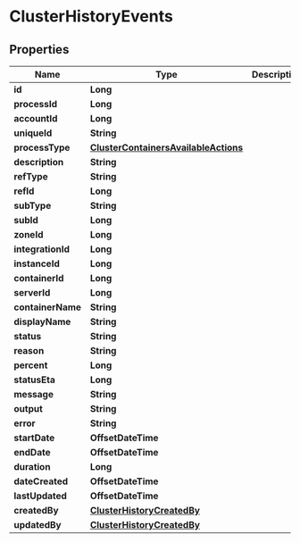 

# ClusterHistoryEvents

## Properties

Name | Type | Description | Notes
------------ | ------------- | ------------- | -------------
**id** | **Long** |  |  [optional]
**processId** | **Long** |  |  [optional]
**accountId** | **Long** |  |  [optional]
**uniqueId** | **String** |  |  [optional]
**processType** | [**ClusterContainersAvailableActions**](ClusterContainersAvailableActions.md) |  |  [optional]
**description** | **String** |  |  [optional]
**refType** | **String** |  |  [optional]
**refId** | **Long** |  |  [optional]
**subType** | **String** |  |  [optional]
**subId** | **Long** |  |  [optional]
**zoneId** | **Long** |  |  [optional]
**integrationId** | **Long** |  |  [optional]
**instanceId** | **Long** |  |  [optional]
**containerId** | **Long** |  |  [optional]
**serverId** | **Long** |  |  [optional]
**containerName** | **String** |  |  [optional]
**displayName** | **String** |  |  [optional]
**status** | **String** |  |  [optional]
**reason** | **String** |  |  [optional]
**percent** | **Long** |  |  [optional]
**statusEta** | **Long** |  |  [optional]
**message** | **String** |  |  [optional]
**output** | **String** |  |  [optional]
**error** | **String** |  |  [optional]
**startDate** | **OffsetDateTime** |  |  [optional]
**endDate** | **OffsetDateTime** |  |  [optional]
**duration** | **Long** |  |  [optional]
**dateCreated** | **OffsetDateTime** |  |  [optional]
**lastUpdated** | **OffsetDateTime** |  |  [optional]
**createdBy** | [**ClusterHistoryCreatedBy**](ClusterHistoryCreatedBy.md) |  |  [optional]
**updatedBy** | [**ClusterHistoryCreatedBy**](ClusterHistoryCreatedBy.md) |  |  [optional]



